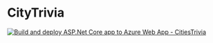 # CityTrivia

[![Build and deploy ASP.Net Core app to Azure Web App - CitiesTrivia](https://github.com/Jay-Dee/CityTrivia/actions/workflows/main_citiestrivia.yml/badge.svg)](https://github.com/Jay-Dee/CityTrivia/actions/workflows/main_citiestrivia.yml)
